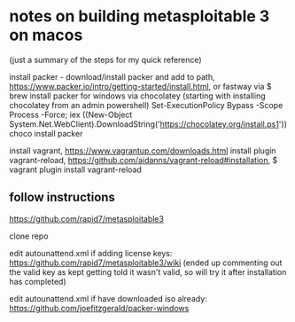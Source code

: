 # notes on building metasploitable 3 on macos
(just a summary of the steps for my quick reference)

install packer - download/install packer and add to path, https://www.packer.io/intro/getting-started/install.html,
or fastway via 
$ brew install packer
for windows via chocolatey (starting with installing chocolatey from an admin powershell)
Set-ExecutionPolicy Bypass -Scope Process -Force; iex ((New-Object System.Net.WebClient).DownloadString('https://chocolatey.org/install.ps1'))
choco install packer

install vagrant, https://www.vagrantup.com/downloads.html
install plugin vagrant-reload, https://github.com/aidanns/vagrant-reload#installation, 
$ vagrant plugin install vagrant-reload

## follow instructions
https://github.com/rapid7/metasploitable3

clone repo

edit autounattend.xml if adding license keys: https://github.com/rapid7/metasploitable3/wiki
(ended up commenting out the valid key as kept getting told it wasn't valid, so will try it after installation has completed)

edit autounattend.xml if have downloaded iso already: https://github.com/joefitzgerald/packer-windows
